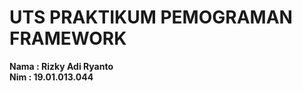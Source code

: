# UTS PRAKTIKUM PEMOGRAMAN FRAMEWORK

<strong>
  Nama  : Rizky Adi Ryanto <br>
  Nim   : 19.01.013.044
</strong>
